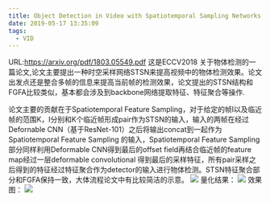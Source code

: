 ```yaml
---
title: Object Detection in Video with Spatiotemporal Sampling Networks
date: 2019-05-17 13:35:09
tags:
  - VID
---
```

URL:https://arxiv.org/pdf/1803.05549.pdf
这是ECCV2018 关于物体检测的一篇论文,论文主要提出一种时空采样网络STSN来提高视频中的物体检测效果。论文出发点还是整合多帧的信息来提高当前帧的检测效果，论文提出的STSN结构和FGFA比较类似，基本都会涉及到backbone网络提取特征、特征聚合等操作.

论文主要的贡献在于Spatiotemporal Feature Sampling，对于给定的帧I以及临近帧的范围K，I分别和K个临近帧形成pair作为STSN的输入，输入的两帧在经过Defornable CNN（基于ResNet-101）之后将输出concat到一起作为Spatiotemporal Feature Sampling 的输入，Spatiotemporal Feature Sampling部分同样利用Deformable CNN得到最后的offset field再结合临近帧的feature map经过一层deformable convolutional 得到最后的采样特征，所有pair采样之后得到的特征经过特征聚合作为detector的输入进行物体检测。STSN特征聚合部分和FGFA保持一致，大体流程论文中有比较简洁的示意。
![](Object-Detection-in-Video-with-Spatiotemporal-Sampling-Networks-image001.png)
量化结果：
![](Object-Detection-in-Video-with-Spatiotemporal-Sampling-Networks-image002.png)
效果图：
![](Object-Detection-in-Video-with-Spatiotemporal-Sampling-Networks-image003.png)
